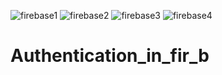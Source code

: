 ![firebase1](https://user-images.githubusercontent.com/73985335/126926387-1fa7e9d4-078a-4123-942f-caac70d469cc.jpeg)
![firebase2](https://user-images.githubusercontent.com/73985335/126926392-211de440-b6e9-433d-9882-fadaf512e989.jpeg)
![firebase3](https://user-images.githubusercontent.com/73985335/126926390-e8c9a84a-7dca-4288-8957-f36f95b5b9f3.jpeg)
![firebase4](https://user-images.githubusercontent.com/73985335/126926394-860f62ac-211d-4e9a-bb43-65d6a5481ed5.jpeg)
# Authentication_in_fir_b
